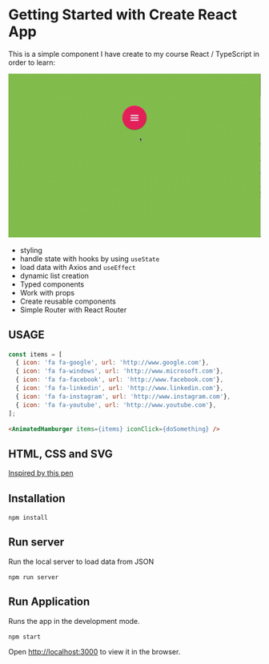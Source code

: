 # Getting Started with Create React App

This is a simple component I have create to my course React / TypeScript in order to learn:

![Preview with routes](https://github.com/fabiobiondi/react-demo-animated-hamburger/blob/master/previews/animated-preview-with-routes.gif)

* styling
* handle state with hooks by using `useState`
* load data with Axios and `useEffect`
* dynamic list creation
* Typed components
* Work with props
* Create reusable components
* Simple Router with React Router

## USAGE

```javascript
const items = [
  { icon: 'fa fa-google', url: 'http://www.google.com'},
  { icon: 'fa fa-windows', url: 'http://www.microsoft.com'},
  { icon: 'fa fa-facebook', url: 'http://www.facebook.com'},
  { icon: 'fa fa-linkedin', url: 'http://www.linkedin.com'},
  { icon: 'fa fa-instagram', url: 'http://www.instagram.com'},
  { icon: 'fa fa-youtube', url: 'http://www.youtube.com'},
];
```

```html
<AnimatedHamburger items={items} iconClick={doSomething} />
```

## HTML, CSS and SVG
[Inspired by this pen](https://codepen.io/lbebber/pen/RNgBPP)


## Installation

```
npm install
```

## Run server

Run the local server to load data from JSON

```
npm run server
```

## Run Application

Runs the app in the development mode.

```
npm start
```

Open [http://localhost:3000](http://localhost:3000) to view it in the browser.
